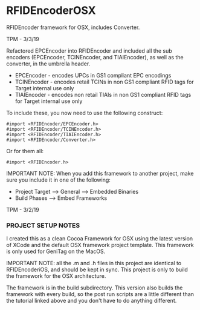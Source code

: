 # RFIDEncoderOSX
RFIDEncoder framework for OSX, includes Converter.

TPM - 3/3/19

Refactored EPCEncoder into RFIDEncoder and included all the sub encoders (EPCEncoder, TCINEncoder, and TIAIEncoder), as well as the converter, in the umbrella header.

- EPCEncoder - encodes UPCs in GS1 compliant EPC encodings
- TCINEncoder - encodes retail TCINs in non GS1 compliant RFID tags for Target internal use only
- TIAIEncoder - encodes non retail TIAIs in non GS1 compliant RFID tags for Target internal use only

To include these, you now need to use the following construct:

    #import <RFIDEncoder/EPCEncoder.h>
    #import <RFIDEncoder/TCINEncoder.h>
    #import <RFIDEncoder/TIAIEncoder.h>
    #import <RFIDEncoder/Converter.h>

Or for them all:

    #import <RFIDEncoder.h>


IMPORTANT NOTE: When you add this framework to another project, make sure you include it in one of the following:
- Project Target --> General --> Embedded Binaries
- Build Phases --> Embed Frameworks


TPM - 3/2/19

### PROJECT SETUP NOTES

I created this as a clean Cocoa Framework for OSX using the latest version of XCode and the default OSX framework project template.  This framework is only used for GeniTag on the MacOS.

IMPORTANT NOTE: all the .m and .h files in this project are identical to RFIDEncoderiOS, and should be kept in
sync.  This project is only to build the framework for the OSX architecture.

The framework is in the build subdirectory.  This version also builds the framework with every build, so the
post run scripts are a little different than the tutorial linked above and you don't have to do anything different.
